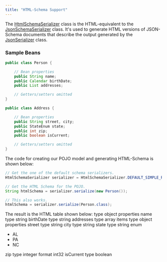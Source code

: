 ```yaml
---
title: "HTML-Schema Support"
---
```


The [HtmlSchemaSerializer]({{API_DOCS}}/org/apache/juneau/html/HtmlSchemaSerializer.html) class is the HTML-equivalent to the [JsonSchemaSerializer]({{API_DOCS}}/org/apache/juneau/json/JsonSchemaSerializer.html) class.
It's used to generate HTML versions of JSON-Schema documents that describe the output generated by the [JsonSerializer]({{API_DOCS}}/org/apache/juneau/json/JsonSerializer.html) class.

### Sample Beans

```java
public class Person {

    // Bean properties
    public String name;
    public Calendar birthDate;
    public List addresses;

    // Getters/setters omitted
}

public class Address {

    // Bean properties
    public String street, city;
    public StateEnum state;
    public int zip;
    public boolean isCurrent;

    // Getters/setters omitted
}
```

The code for creating our POJO model and generating HTML-Schema is shown below:

```java
// Get the one of the default schema serializers.
HtmlSchemaSerializer serializer = HtmlSchemaSerializer.DEFAULT_SIMPLE_READABLE;

// Get the HTML Schema for the POJO.
String htmlSchema = serializer.serialize(new Person());

// This also works.
htmlSchema = serializer.serialize(Person.class);
```

The result is the HTML table shown below: type object properties name type string birthDate type string addresses type array items type object properties street type string city type string state type string enum

- AL
- PA
- NC

zip type integer format int32 isCurrent type boolean
